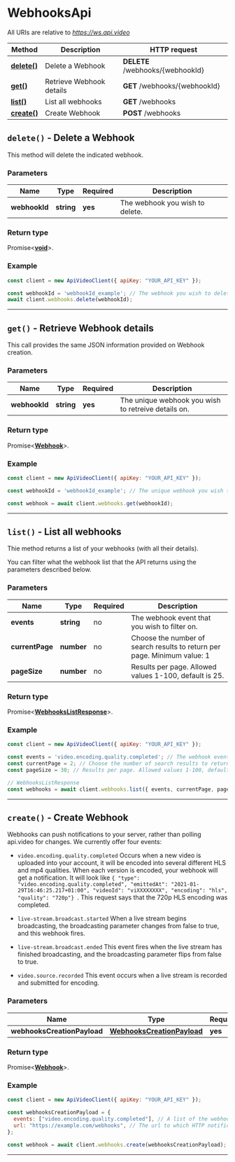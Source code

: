 # WebhooksApi

All URIs are relative to *https://ws.api.video*

| Method | Description | HTTP request |
| ------------- | ------------- | ------------- |
| [**delete()**](WebhooksApi.md#delete) | Delete a Webhook | **DELETE** /webhooks/{webhookId} |
| [**get()**](WebhooksApi.md#get) | Retrieve Webhook details | **GET** /webhooks/{webhookId} |
| [**list()**](WebhooksApi.md#list) | List all webhooks | **GET** /webhooks |
| [**create()**](WebhooksApi.md#create) | Create Webhook | **POST** /webhooks |


<a name="delete"></a>
## **`delete()` - Delete a Webhook**


This method will delete the indicated webhook.

### Parameters

| Name | Type | Required | Description |
| ------------- | ------------- | ------------- | ------------- |
 | **webhookId** | **string**| **yes**| The webhook you wish to delete. |


### Return type

Promise<[**void**](../model/.md)>.


### Example
```js
const client = new ApiVideoClient({ apiKey: "YOUR_API_KEY" });

const webhookId = 'webhookId_example'; // The webhook you wish to delete.
await client.webhooks.delete(webhookId); 
```


---

<a name="get"></a>
## **`get()` - Retrieve Webhook details**


This call provides the same JSON information provided on Webhook creation.

### Parameters

| Name | Type | Required | Description |
| ------------- | ------------- | ------------- | ------------- |
 | **webhookId** | **string**| **yes**| The unique webhook you wish to retreive details on. |


### Return type

Promise<[**Webhook**](../model/Webhook.md)>.


### Example
```js
const client = new ApiVideoClient({ apiKey: "YOUR_API_KEY" });

const webhookId = 'webhookId_example'; // The unique webhook you wish to retreive details on.

const webhook = await client.webhooks.get(webhookId); 
```


---

<a name="list"></a>
## **`list()` - List all webhooks**


Thie method returns a list of your webhooks (with all their details). 

You can filter what the webhook list that the API returns using the parameters described below.

### Parameters

| Name | Type | Required | Description |
| ------------- | ------------- | ------------- | ------------- |
 | **events** | **string**| no| The webhook event that you wish to filter on. |
 | **currentPage** | **number**| no| Choose the number of search results to return per page. Minimum value: 1 |
 | **pageSize** | **number**| no| Results per page. Allowed values 1-100, default is 25. |


### Return type

Promise<[**WebhooksListResponse**](../model/WebhooksListResponse.md)>.


### Example
```js
const client = new ApiVideoClient({ apiKey: "YOUR_API_KEY" });

const events = 'video.encoding.quality.completed'; // The webhook event that you wish to filter on.
const currentPage = 2; // Choose the number of search results to return per page. Minimum value: 1
const pageSize = 30; // Results per page. Allowed values 1-100, default is 25.

// WebhooksListResponse
const webhooks = await client.webhooks.list({ events, currentPage, pageSize }); 
```


---

<a name="create"></a>
## **`create()` - Create Webhook**


Webhooks can push notifications to your server, rather than polling api.video for changes. We currently offer four events: 

* ```video.encoding.quality.completed``` Occurs when a new video is uploaded into your account, it will be encoded into several different HLS and mp4 qualities. When each version is encoded, your webhook will get a notification.  It will look like ```{ "type": "video.encoding.quality.completed", "emittedAt": "2021-01-29T16:46:25.217+01:00", "videoId": "viXXXXXXXX", "encoding": "hls", "quality": "720p"} ```. This request says that the 720p HLS encoding was completed.

* ```live-stream.broadcast.started```  When a live stream begins broadcasting, the broadcasting parameter changes from false to true, and this webhook fires.

* ```live-stream.broadcast.ended```  This event fires when the live stream has finished broadcasting, and the broadcasting parameter flips from false to true.

* ```video.source.recorded```  This event occurs when a live stream is recorded and submitted for encoding.

### Parameters

| Name | Type | Required | Description |
| ------------- | ------------- | ------------- | ------------- |
 | **webhooksCreationPayload** | [**WebhooksCreationPayload**](../model/WebhooksCreationPayload.md)| **yes**|  |


### Return type

Promise<[**Webhook**](../model/Webhook.md)>.


### Example
```js
const client = new ApiVideoClient({ apiKey: "YOUR_API_KEY" });

const webhooksCreationPayload = {
  events: ["video.encoding.quality.completed"], // A list of the webhooks that you are subscribing to. There are Currently four webhook options: * ```video.encoding.quality.completed```  Occurs when a new video is uploaded into your account, it will be encoded into several different HLS and mp4 qualities. When each version is encoded, your webhook will get a notification.  It will look like ```{ "type": "video.encoding.quality.completed", "emittedAt": "2021-01-29T16:46:25.217+01:00", "videoId": "viXXXXXXXX", "encoding": "hls", "quality": "720p"} ```. This request says that the 720p HLS encoding was completed. * ```live-stream.broadcast.started```  When a lives tream begins broadcasting, the broadcasting parameter changes from false to true, and this webhook fires. * ```live-stream.broadcast.ended```  This event fires when the live stream has finished broadcasting, and the broadcasting parameter flips from false to true. * ```video.source.recorded```  Occurs when a live stream is recorded and submitted for encoding.
  url: "https://example.com/webhooks", // The url to which HTTP notifications are sent. It could be any http or https URL.
}; 

const webhook = await client.webhooks.create(webhooksCreationPayload); 
```


---

